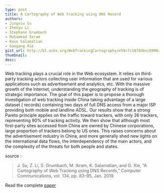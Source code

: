 ```yaml
---
type: post
title: A Cartography of Web Tracking using DNS Record
authors:
- Jingxiu Su
- Zhenyu Li
- Stephane Grumbach
- Muhammad Ikram
- Kave Salamatian
- Gaogang Xie
gist_url: http://bl.ocks.org/WebTrackingCartography/e59cfc5870d6ec8990a30e05fac72f74
thumbnail:
desc:
---
```


Web tracking plays a crucial role in the Web ecosystem. It relies on third-party tracking actors collecting user information that are used for various applications such as advertisement and analytics, etc. With the massive growth of the Internet, understanding the geography of tracking is of strategic importance. The goal of this paper is to propose a thorough investigation of web tracking inside China taking advantage of a large dataset ( records) containing two days of full DNS access from a major ISP providing both mobile and landline ADSL. Our results show that a strong Pareto principle applies on the traffic toward trackers, with only 26 trackers, representing 90% of tracking activity. We then show that although most first-party sites accessed from China are owned by Chinese corporations, large proportion of trackers belong to US ones. This raises concerns about the advertisement industry in China, and more generally shed new lights on the international data flows, the interdependency of the main actors, and the complexity of the threats for both people and states.

source :
> J. Su, Z. Li, S. Grumbach, M. Ikram, K. Salamatian, and G. Xie, “A Cartography of Web Tracking using DNS Records,” Computer Communications, vol. 134, pp. 83–95, Jan. 2019.

Read the complete  [paper](https://www.sciencedirect.com/science/article/pii/S0140366418307023)
